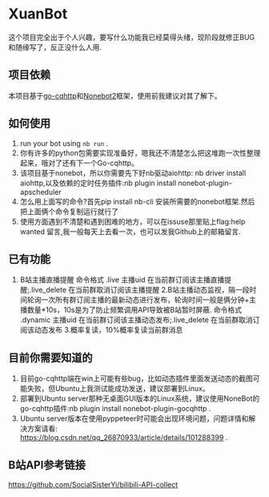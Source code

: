 # XuanBot
这个项目完全出于个人兴趣，要写什么功能我已经莫得头绪，现阶段就修正BUG和随缘写了，反正没什么人用.

## 项目依赖
本项目基于[go-cqhttp](https://docs.go-cqhttp.org/)和[Nonebot2](https://v2.nonebot.dev/)框架，使用前我建议对其了解下。

## 如何使用

1. run your bot using `nb run` .
2. 你有许多的python包需要实现准备好，嗯我还不清楚怎么把这堆跑一次性整理起来，哦对了还有下一个Go-cqhttp。
3. 该项目基于nonebot，所以你需要先下好nb驱动aiohttp: nb driver install aiohttp,以及依赖的定时任务插件:nb plugin install nonebot-plugin-apscheduler
4. 怎么用上面写的命令?首先pip install nb-cli 安装所需要的nonebot框架.然后把上面俩个命令复制运行就行了
5. 使用方面遇到不清楚和遇到困难的地方，可以在issuse那里贴上flag:help wanted 留言,我一般每天上去看一次，也可以发我Github上的邮箱留言.

## 已有功能

1. B站主播直播提醒
  命令格式 .live 主播uid 在当前群订阅该主播直播提醒;.live_delete 在当前群取消订阅该主播提醒
2.B站主播动态监视，隔一段时间轮询一次所有群订阅主播的最新动态进行发布，轮询时间一般是俩分钟+主播数量*10s，10s是为了防止频繁调用API导致被B站暂时屏蔽.
  命令格式 .dynamic 主播uid 在当前群订阅该主播动态发布;.live_delete 在当前群取消订阅该动态发布
3.概率复读，10%概率复读当前群消息

## 目前你需要知道的
1. 目前go-cqhttp端在win上可能有些bug，比如动态插件里面发送动态的截图可能失败，但Ubuntu上我测试能成功发送，建议部署到Linux。
2. 部署到Ubuntu server那种无桌面GUI版本的Linux系统，建议使用NoneBot的go-cqhttp插件:nb plugin install nonebot-plugin-gocqhttp .
3. Ubuntu server版本在使用pyppeteer时可能会出现环境问题，问题详情和解决方案请看: https://blog.csdn.net/qq_26870933/article/details/101288399 .

## B站API参考链接
https://github.com/SocialSisterYi/bilibili-API-collect
